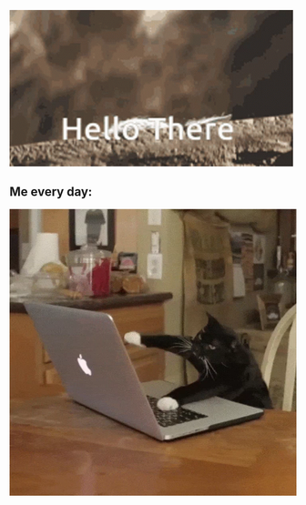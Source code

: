 ![](https://github.com/Locox-dev/Locox-dev/blob/main/hello.gif)
## Me every day:
![](https://github.com/Locox-dev/Locox-dev/blob/main/gif.gif)

